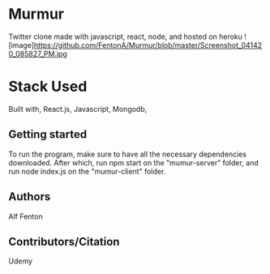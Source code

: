 # Murmur
Twitter clone made with javascript, react, node, and hosted on heroku 
![image]https://github.com/FentonA/Murmur/blob/master/Screenshot_041420_085827_PM.jpg

# Stack Used 
Built with, React.js, Javascript, Mongodb, 

## Getting started
To run the program, make sure to have all the necessary dependencies downloaded. 
After which, run npm start on the "mumur-server" folder, and run node index.js on the "mumur-client" folder. 

## Authors
Alf Fenton

## Contributors/Citation 
Udemy 
